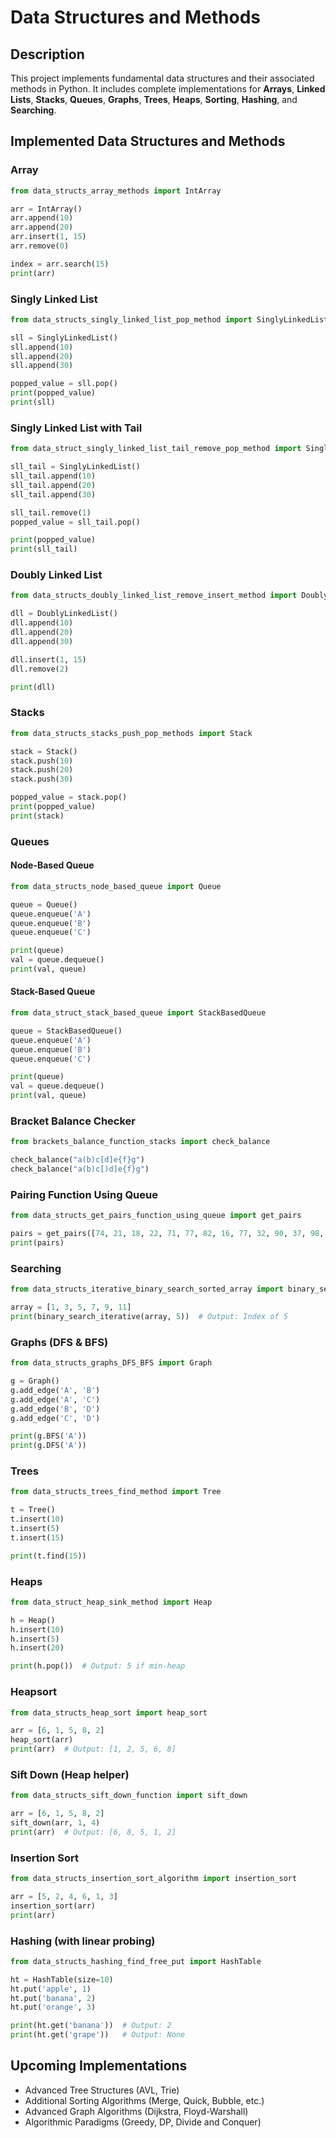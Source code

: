 # Data Structures and Methods

## Description
This project implements fundamental data structures and their associated methods in Python. It includes complete implementations for **Arrays**, **Linked Lists**, **Stacks**, **Queues**, **Graphs**, **Trees**, **Heaps**, **Sorting**, **Hashing**, and **Searching**.

## Implemented Data Structures and Methods

### Array
```python
from data_structs_array_methods import IntArray

arr = IntArray()
arr.append(10)
arr.append(20)
arr.insert(1, 15)
arr.remove(0)

index = arr.search(15)
print(arr)
```

### Singly Linked List
```python
from data_structs_singly_linked_list_pop_method import SinglyLinkedList

sll = SinglyLinkedList()
sll.append(10)
sll.append(20)
sll.append(30)

popped_value = sll.pop()
print(popped_value)
print(sll)
```

### Singly Linked List with Tail
```python
from data_struct_singly_linked_list_tail_remove_pop_method import SinglyLinkedList

sll_tail = SinglyLinkedList()
sll_tail.append(10)
sll_tail.append(20)
sll_tail.append(30)

sll_tail.remove(1)
popped_value = sll_tail.pop()

print(popped_value)
print(sll_tail)
```

### Doubly Linked List
```python
from data_structs_doubly_linked_list_remove_insert_method import DoublyLinkedList

dll = DoublyLinkedList()
dll.append(10)
dll.append(20)
dll.append(30)

dll.insert(1, 15)
dll.remove(2)

print(dll)
```

### Stacks
```python
from data_structs_stacks_push_pop_methods import Stack

stack = Stack()
stack.push(10)
stack.push(20)
stack.push(30)

popped_value = stack.pop()
print(popped_value)
print(stack)
```

### Queues
#### Node-Based Queue
```python
from data_structs_node_based_queue import Queue

queue = Queue()
queue.enqueue('A')
queue.enqueue('B')
queue.enqueue('C')

print(queue)
val = queue.dequeue()
print(val, queue)
```

#### Stack-Based Queue
```python
from data_struct_stack_based_queue import StackBasedQueue

queue = StackBasedQueue()
queue.enqueue('A')
queue.enqueue('B')
queue.enqueue('C')

print(queue)
val = queue.dequeue()
print(val, queue)
```

### Bracket Balance Checker
```python
from brackets_balance_function_stacks import check_balance

check_balance("a(b)c[d]e{f}g")
check_balance("a(b)c[)d]e{f}g")
```

### Pairing Function Using Queue
```python
from data_structs_get_pairs_function_using_queue import get_pairs

pairs = get_pairs([74, 21, 18, 22, 71, 77, 82, 16, 77, 32, 90, 37, 98, 31, 59, 37, 99, 46, 28, 65])
print(pairs)
```

### Searching
```python
from data_structs_iterative_binary_search_sorted_array import binary_search_iterative

array = [1, 3, 5, 7, 9, 11]
print(binary_search_iterative(array, 5))  # Output: Index of 5
```

### Graphs (DFS & BFS)
```python
from data_structs_graphs_DFS_BFS import Graph

g = Graph()
g.add_edge('A', 'B')
g.add_edge('A', 'C')
g.add_edge('B', 'D')
g.add_edge('C', 'D')

print(g.BFS('A'))
print(g.DFS('A'))
```

### Trees
```python
from data_structs_trees_find_method import Tree

t = Tree()
t.insert(10)
t.insert(5)
t.insert(15)

print(t.find(15))
```

### Heaps
```python
from data_struct_heap_sink_method import Heap

h = Heap()
h.insert(10)
h.insert(5)
h.insert(20)

print(h.pop())  # Output: 5 if min-heap
```

### Heapsort
```python
from data_structs_heap_sort import heap_sort

arr = [6, 1, 5, 8, 2]
heap_sort(arr)
print(arr)  # Output: [1, 2, 5, 6, 8]
```

### Sift Down (Heap helper)
```python
from data_structs_sift_down_function import sift_down

arr = [6, 1, 5, 8, 2]
sift_down(arr, 1, 4)
print(arr)  # Output: [6, 8, 5, 1, 2]
```

### Insertion Sort
```python
from data_structs_insertion_sort_algorithm import insertion_sort

arr = [5, 2, 4, 6, 1, 3]
insertion_sort(arr)
print(arr)
```

### Hashing (with linear probing)
```python
from data_structs_hashing_find_free_put import HashTable

ht = HashTable(size=10)
ht.put('apple', 1)
ht.put('banana', 2)
ht.put('orange', 3)

print(ht.get('banana'))  # Output: 2
print(ht.get('grape'))   # Output: None
```

## Upcoming Implementations
- Advanced Tree Structures (AVL, Trie)
- Additional Sorting Algorithms (Merge, Quick, Bubble, etc.)
- Advanced Graph Algorithms (Dijkstra, Floyd-Warshall)
- Algorithmic Paradigms (Greedy, DP, Divide and Conquer)


